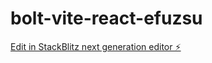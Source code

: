 # bolt-vite-react-efuzsu

[Edit in StackBlitz next generation editor ⚡️](https://stackblitz.com/~/github.com/demircidogukan/bolt-vite-react-efuzsu)
